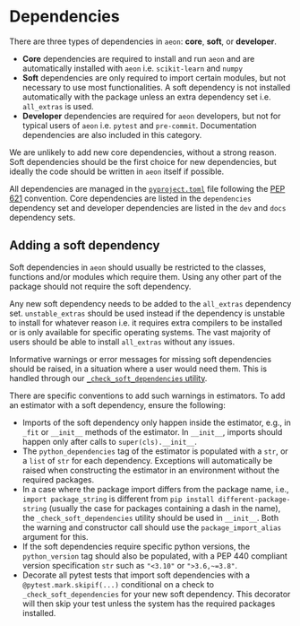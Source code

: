 # Dependencies

There are three types of dependencies in `aeon`: **core**, **soft**, or **developer**.

- **Core** dependencies are required to install and run `aeon` and are automatically
installed with `aeon` i.e.  `scikit-learn` and `numpy`
- **Soft** dependencies are only required to import certain modules, but not necessary
to use most functionalities. A soft dependency is not installed automatically with the
package unless an extra dependency set i.e. `all_extras` is used.
- **Developer** dependencies are required for `aeon` developers, but not for typical
users of `aeon` i.e. `pytest` and `pre-commit`. Documentation dependencies are also
included in this category.

We are unlikely to add new core dependencies, without a strong reason. Soft dependencies
should be the first choice for new dependencies, but ideally the code should be written
in `aeon` itself if possible.

All dependencies are managed in the [`pyproject.toml`](https://github.com/aeon-toolkit/aeon/blob/main/pyproject.toml)
file following the [PEP 621](https://www.python.org/dev/peps/pep-0621/) convention.
Core dependencies are listed in the `dependencies` dependency set and
developer dependencies are listed in the `dev` and `docs` dependency sets.

## Adding a soft dependency

Soft dependencies in `aeon` should usually be restricted to the classes, functions
and/or modules which require them. Using any other part of the package should not
require the soft dependency.

Any new soft dependency needs to be added to the `all_extras` dependency set.
`unstable_extras` should be used instead if the dependency is unstable to install for
whatever reason i.e. it requires extra compilers to be installed or is only available
for specific operating systems. The vast majority of users should be able to install
`all_extras` without any issues.

Informative warnings or error messages for missing soft dependencies should be raised,
in a situation where a user would need them. This is handled through our
[`_check_soft_dependencies` utility](https://github.com/aeon-toolkit/aeon/blob/main/aeon/utils/validation/_dependencies.py).

There are specific conventions to add such warnings in estimators.
To add an estimator with a soft dependency, ensure the following:

- Imports of the soft dependency only happen inside the estimator, e.g., in `_fit` or
`__init__` methods of the estimator. In `__init__`, imports should happen only after
calls to `super(cls).__init__`.
- The `python_dependencies` tag of the estimator is populated with a `str`, or a `list`
of `str` for each dependency. Exceptions will automatically be raised when constructing
the estimator in an environment without the required packages.
- In a case where the package import differs from the package name, i.e.,
`import package_string` is different from `pip install different-package-string`
(usually the case for packages containing a dash in the name), the
`_check_soft_dependencies` utility should be used in `__init__`. Both the warning and
constructor call should use the `package_import_alias` argument for this.
- If the soft dependencies require specific python versions, the `python_version` tag
should also be populated, with a PEP 440 compliant version specification `str` such as
`"<3.10"` or `">3.6,~=3.8"`.
- Decorate all pytest tests that import soft dependencies with a
`@pytest.mark.skipif(...)` conditional on a check to `_check_soft_dependencies` for your
new soft dependency. This decorator will then skip your test unless the system has the
required packages installed.
